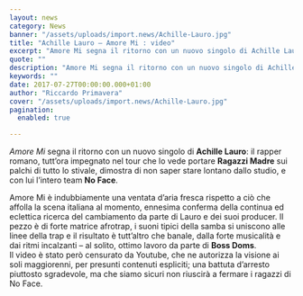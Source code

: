 ```yaml
---
layout: news
category: News
banner: "/assets/uploads/import.news/Achille-Lauro.jpg"
title: "Achille Lauro – Amore Mi : video"
excerpt: "Amore Mi segna il ritorno con un nuovo singolo di Achille Lauro: il rapper romano, tutt’ora impegnato nel tour che lo vede portare Ragazzi Madre sui palchi di tutto lo stivale, dimostra di non saper stare lontano dallo studio, e con lui l’intero team No Face. Amore Mi è indubbiamente una ventata d’aria fresca rispetto [&hellip"
quote: ""
description: "Amore Mi segna il ritorno con un nuovo singolo di Achille Lauro: il rapper romano, tutt’ora impegnato nel tour che lo vede portare Ragazzi Madre sui palchi di tutto lo stivale, dimostra di non saper stare lontano dallo studio, e con lui l’intero team No Face. Amore Mi è indubbiamente una ventata d’aria fresca rispetto [&hellip"
keywords: ""
date: 2017-07-27T00:00:00.000+01:00
author: "Riccardo Primavera"
cover: "/assets/uploads/import.news/Achille-Lauro.jpg"
pagination:
  enabled: true

---
```


_Amore Mi_ segna il ritorno con un nuovo singolo di **Achille Lauro**: il rapper romano, tutt’ora impegnato nel tour che lo vede portare **Ragazzi Madre** sui palchi di tutto lo stivale, dimostra di non saper stare lontano dallo studio, e con lui l’intero team **No Face**.

Amore Mi è indubbiamente una ventata d’aria fresca rispetto a ciò che affolla la scena italiana al momento, ennesima conferma della continua ed eclettica ricerca del cambiamento da parte di Lauro e dei suoi producer. Il pezzo è di forte matrice afrotrap, i suoni tipici della samba si uniscono alle linee della trap e il risultato è tutt’altro che banale, dalla forte musicalità e dai ritmi incalzanti – al solito, ottimo lavoro da parte di **Boss Doms**.  
Il video è stato però censurato da Youtube, che ne autorizza la visione ai soli maggiorenni, per presunti contenuti espliciti; una battuta d’arresto piuttosto sgradevole, ma che siamo sicuri non riuscirà a fermare i ragazzi di No Face.